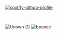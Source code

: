[![spotify-github-profile](https://spotify-github-profile.kittinanx.com/api/view?uid=31ccuakfop2nbrlfgknd5fracn3i&cover_image=true&theme=natemoo-re&show_offline=false&background_color=000000&interchange=true&bar_color=a91617&bar_color_cover=false)](https://github.com/kittinan/spotify-github-profile)




ㅤㅤㅤ


![Unown (1)](https://github.com/user-attachments/assets/9c81c984-6293-401a-a97d-38cf8aa086be)
![bounce](https://github.com/user-attachments/assets/c7191602-e9ea-4041-b6b6-6feaaec67fb6)
